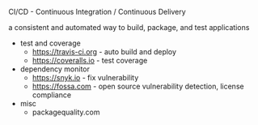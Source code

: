 CI/CD - Continuous Integration / Continuous Delivery

a consistent and automated way to build, package, and test applications

 - test and coverage
   - https://travis-ci.org - auto build and deploy
   - https://coveralls.io - test coverage        
 - dependency monitor
   - https://snyk.io - fix vulnerability
   - https://fossa.com - open source vulnerability detection, license compliance
 - misc
   - packagequality.com
